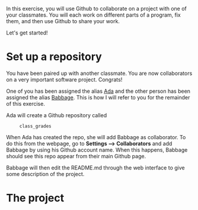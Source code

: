 In this exercise, you will use Github to collaborate on a project with one of your classmates. You will each work on different parts of a program, fix them, and then use Github to share your work. 

Let's get started!

# Set up a repository

You have been paired up with another classmate. You are now collaborators on a very important software project. Congrats!

One of you has been assigned the alias [Ada](https://en.wikipedia.org/wiki/Ada_Lovelace) and the other person has been assigned the alias [Babbage](https://en.wikipedia.org/wiki/Charles_Babbage). This is how I will refer to you for the remainder of this exercise. 

Ada will create a Github repository called

         class_grades

When Ada has created the repo, she will add Babbage as collaborator. To do this from the webpage, go to **Settings --> Collaborators** and add Babbage by using his Github account name. When this happens, Babbage should see this repo appear from their main Github page. 

Babbage will then edit the README.md through the web interface to give some description of the project. 

# The project
